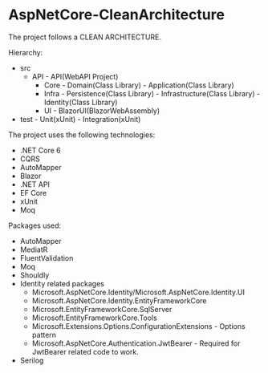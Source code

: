 # AspNetCore-CleanArchitecture
The project follows a CLEAN ARCHITECTURE.

Hierarchy:
- src
   - API
		    - API(WebAPI Project)
	  - Core
		    - Domain(Class Library)
		    - Application(Class Library)
	  - Infra
		    - Persistence(Class Library)
		    - Infrastructure(Class Library)
		    - Identity(Class Library)
	  - UI
		    - BlazorUI(BlazorWebAssembly)
- test
	   - Unit(xUnit)
	   - Integration(xUnit)


The project uses the following technologies:

- .NET Core 6
- CQRS
- AutoMapper
- Blazor
- .NET API
- EF Core
- xUnit
- Moq

Packages used:
- AutoMapper
- MediatR
- FluentValidation
- Moq
- Shouldly
- Identity related packages
	- Microsoft.AspNetCore.Identity/Microsoft.AspNetCore.Identity.UI
	- Microsoft.AspNetCore.Identity.EntityFrameworkCore
	- Microsoft.EntityFrameworkCore.SqlServer
	- Microsoft.EntityFrameworkCore.Tools
	- Microsoft.Extensions.Options.ConfigurationExtensions - Options pattern
	- Microsoft.AspNetCore.Authentication.JwtBearer - Required for JwtBearer related code to work.
- Serilog
